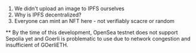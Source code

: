 1. We didn't upload an image to IPFS ourselves
2. Why is IPFS decentralized?
3. Everyone can mint an NFT here - not verifiably scacre or random

** By the time of this development, OpenSea testnet does not support Sepolia yet and Goerli is problematic to use due to network congestion and insufficient of GOerliETH.